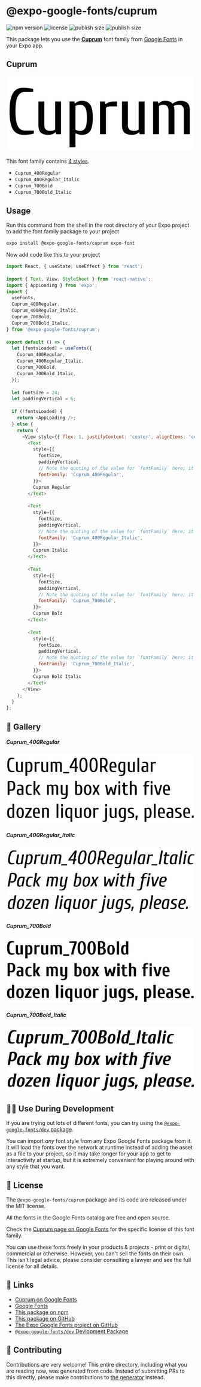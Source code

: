 # @expo-google-fonts/cuprum

![npm version](https://flat.badgen.net/npm/v/@expo-google-fonts/cuprum)
![license](https://flat.badgen.net/github/license/expo/google-fonts)
![publish size](https://flat.badgen.net/packagephobia/install/@expo-google-fonts/cuprum)
![publish size](https://flat.badgen.net/packagephobia/publish/@expo-google-fonts/cuprum)

This package lets you use the [**Cuprum**](https://fonts.google.com/specimen/Cuprum) font family from [Google Fonts](https://fonts.google.com/) in your Expo app.

## Cuprum

![Cuprum](./font-family.png)

This font family contains [4 styles](#-gallery).

- `Cuprum_400Regular`
- `Cuprum_400Regular_Italic`
- `Cuprum_700Bold`
- `Cuprum_700Bold_Italic`

## Usage

Run this command from the shell in the root directory of your Expo project to add the font family package to your project
```sh
expo install @expo-google-fonts/cuprum expo-font
```

Now add code like this to your project
```js
import React, { useState, useEffect } from 'react';

import { Text, View, StyleSheet } from 'react-native';
import { AppLoading } from 'expo';
import {
  useFonts,
  Cuprum_400Regular,
  Cuprum_400Regular_Italic,
  Cuprum_700Bold,
  Cuprum_700Bold_Italic,
} from '@expo-google-fonts/cuprum';

export default () => {
  let [fontsLoaded] = useFonts({
    Cuprum_400Regular,
    Cuprum_400Regular_Italic,
    Cuprum_700Bold,
    Cuprum_700Bold_Italic,
  });

  let fontSize = 24;
  let paddingVertical = 6;

  if (!fontsLoaded) {
    return <AppLoading />;
  } else {
    return (
      <View style={{ flex: 1, justifyContent: 'center', alignItems: 'center' }}>
        <Text
          style={{
            fontSize,
            paddingVertical,
            // Note the quoting of the value for `fontFamily` here; it expects a string!
            fontFamily: 'Cuprum_400Regular',
          }}>
          Cuprum Regular
        </Text>

        <Text
          style={{
            fontSize,
            paddingVertical,
            // Note the quoting of the value for `fontFamily` here; it expects a string!
            fontFamily: 'Cuprum_400Regular_Italic',
          }}>
          Cuprum Italic
        </Text>

        <Text
          style={{
            fontSize,
            paddingVertical,
            // Note the quoting of the value for `fontFamily` here; it expects a string!
            fontFamily: 'Cuprum_700Bold',
          }}>
          Cuprum Bold
        </Text>

        <Text
          style={{
            fontSize,
            paddingVertical,
            // Note the quoting of the value for `fontFamily` here; it expects a string!
            fontFamily: 'Cuprum_700Bold_Italic',
          }}>
          Cuprum Bold Italic
        </Text>
      </View>
    );
  }
};

```

## 🔡 Gallery

##### Cuprum_400Regular
![Cuprum_400Regular](./Cuprum_400Regular.ttf.png)

##### Cuprum_400Regular_Italic
![Cuprum_400Regular_Italic](./Cuprum_400Regular_Italic.ttf.png)

##### Cuprum_700Bold
![Cuprum_700Bold](./Cuprum_700Bold.ttf.png)

##### Cuprum_700Bold_Italic
![Cuprum_700Bold_Italic](./Cuprum_700Bold_Italic.ttf.png)


## 👩‍💻 Use During Development

If you are trying out lots of different fonts, you can try using the [`@expo-google-fonts/dev` package](https://github.com/expo/google-fonts/tree/master/font-packages/dev#readme).

You can import *any* font style from any Expo Google Fonts package from it. It will load the fonts
over the network at runtime instead of adding the asset as a file to your project, so it may take longer
for your app to get to interactivity at startup, but it is extremely convenient
for playing around with any style that you want.

## 📖 License

The `@expo-google-fonts/cuprum` package and its code are released under the MIT license.

All the fonts in the Google Fonts catalog are free and open source.

Check the [Cuprum page on Google Fonts](https://fonts.google.com/specimen/Cuprum) for the specific license of this font family.

You can use these fonts freely in your products & projects - print or digital, commercial or otherwise. However, you can't sell the fonts on their own. This isn't legal advice, please consider consulting a lawyer and see the full license for all details.

## 🔗 Links

- [Cuprum on Google Fonts](https://fonts.google.com/specimen/Cuprum)
- [Google Fonts](https://fonts.google.com/)
- [This package on npm](https://www.npmjs.com/package/@expo-google-fonts/cuprum)
- [This package on GitHub](https://github.com/expo/google-fonts/tree/master/font-packages/cuprum)
- [The Expo Google Fonts project on GitHub](https://github.com/expo/google-fonts)
- [`@expo-google-fonts/dev` Devlopment Package](https://github.com/expo/google-fonts/tree/master/font-packages/dev)

## 🤝 Contributing

Contributions are very welcome! This entire directory, including what you are reading now, was generated from code. Instead of submitting PRs to this directly, please make contributions to [the generator](https://github.com/expo/google-fonts/tree/master/packages/generator) instead.
